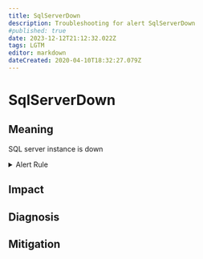 ```yaml
---
title: SqlServerDown
description: Troubleshooting for alert SqlServerDown
#published: true
date: 2023-12-12T21:12:32.022Z
tags: LGTM
editor: markdown
dateCreated: 2020-04-10T18:32:27.079Z
---
```


# SqlServerDown

## Meaning
[//]: # "Short paragraph that explains what the alert means"
SQL server instance is down

<details>
  <summary>Alert Rule</summary>

  ```yaml
alert: SqlServerDown
expr: mssql_up == 0
for: 0m
labels:
    severity: critical
annotations:
    summary: SQL Server down (instance {{ $labels.instance }})
    description: |-
        SQL server instance is down
          VALUE = {{ $value }}
          LABELS = {{ $labels }}
    runbook: https://github.com/srerun/prometheus-alerts/content/runbooks/SqlServerDown

  ```
</details>


## Impact
[//]: # "What could / will happen if the alert is not addressed"



## Diagnosis
[//]: # "Steps to take to identify the cause of the problem"



## Mitigation
[//]: # "The steps necessary to resolve the alert"
